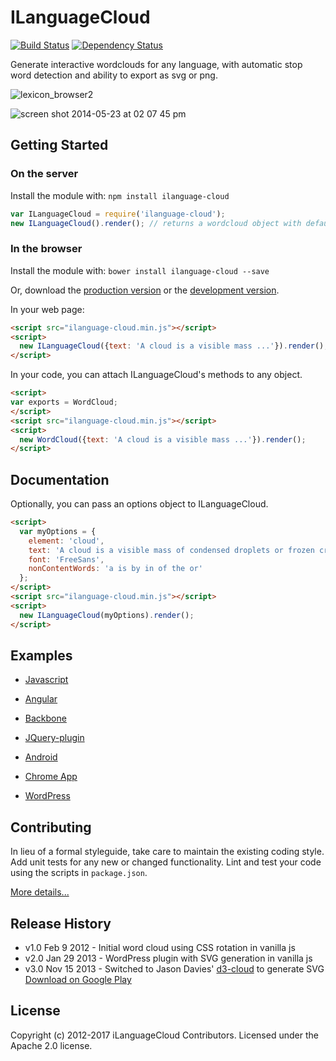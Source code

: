 # ILanguageCloud

[![Build Status][travis-image]][travis-url] [![Dependency Status][daviddm-url]][daviddm-image]

Generate interactive wordclouds for any language, with automatic stop word detection and ability to export as svg or png.


![lexicon_browser2](https://cloud.githubusercontent.com/assets/196199/6282934/6bc5fb10-b90f-11e4-8e4c-8fb9bbf0799f.png)

![screen shot 2014-05-23 at 02 07 45 pm](https://cloud.githubusercontent.com/assets/196199/3065420/31f27b7c-e262-11e3-9208-f5c58ca7177a.png)


## Getting Started
### On the server
Install the module with: `npm install ilanguage-cloud`

```javascript
var ILanguageCloud = require('ilanguage-cloud');
new ILanguageCloud().render(); // returns a wordcloud object with default options
```

### In the browser

Install the module with: `bower install ilanguage-cloud --save`

Or, download the [production version][min] or the [development version][max].

[min]: https://raw.github.com/iLanguage/iLanguageCloud/master/dist/ilanguage-cloud.min.js
[max]: https://raw.github.com/iLanguage/iLanguageCloud/master/dist/ilanguage-cloud.js

In your web page:

```html
<script src="ilanguage-cloud.min.js"></script>
<script>
  new ILanguageCloud({text: 'A cloud is a visible mass ...'}).render(); // renders the text as a cloud to a div id="cloud" if exists
</script>
```

In your code, you can attach ILanguageCloud's methods to any object.

```html
<script>
var exports = WordCloud;
</script>
<script src="ilanguage-cloud.min.js"></script>
<script>
  new WordCloud({text: 'A cloud is a visible mass ...'}).render();
</script>
```


## Documentation

Optionally, you can pass an options object to ILanguageCloud.

```html
<script>
  var myOptions = {
    element: 'cloud',
    text: 'A cloud is a visible mass of condensed droplets or frozen crystals suspended in the atmosphere.',
    font: 'FreeSans',
    nonContentWords: 'a is by in of the or'
  };
</script>
<script src="ilanguage-cloud.min.js"></script>
<script>
  new ILanguageCloud(myOptions).render();
</script>
```

## Examples

* [Javascript](samples/vanilla)
* [Angular](samples/angular)
* [Backbone](samples/backbone)
* [JQuery-plugin](samples/jquery_plugin)

* [Android](https://github.com/iLanguage/iLanguageCloudAndroid)
* [Chrome App](https://github.com/iLanguage/iLanguageCloudChrome)
* [WordPress](https://github.com/iLanguage/iLanguageCloudWordPress)


## Contributing
In lieu of a formal styleguide, take care to maintain the existing coding style. Add unit tests for any new or changed functionality. Lint and test your code using the scripts in `package.json`.

[More details...](CONTRIBUTING.md)

## Release History

* v1.0 Feb 9 2012 - Initial word cloud using CSS rotation in vanilla js
* v2.0 Jan 29 2013 - WordPress plugin with SVG generation in vanilla js
* v3.0 Nov 15 2013 - Switched to Jason Davies' [d3-cloud](https://github.com/iLanguage/d3-cloud) to generate SVG
[Download on Google Play](https://play.google.com/store/apps/details?id=ca.ilanguage.ilanguagecloud)

## License

Copyright (c) 2012-2017 iLanguageCloud Contributors. Licensed under the Apache 2.0 license.


[npm-url]: https://npmjs.org/package/ilanguage-cloud
[npm-image]: https://badge.fury.io/js/ilanguage-cloud.svg
[travis-url]: https://travis-ci.org/iLanguage/iLanguageCloud
[travis-image]: https://travis-ci.org/iLanguage/iLanguageCloud.svg?branch=master
[daviddm-url]: https://david-dm.org/iLanguage/iLanguageCloud.svg?theme=shields.io
[daviddm-image]: https://david-dm.org/iLanguage/iLanguageCloud
